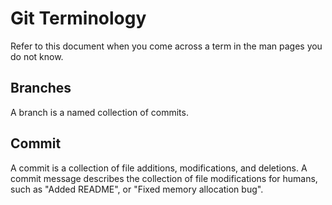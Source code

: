 Git Terminology
===============

Refer to this document when you come across a term in the man pages you do not
know.

Branches
--------

A branch is a named collection of commits. 

Commit
------

A commit is a collection of file additions, modifications, and deletions.  A
commit message describes the collection of file modifications for humans, such
as "Added README", or "Fixed memory allocation bug".
